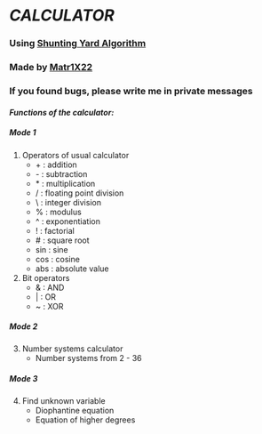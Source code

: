 # **_CALCULATOR_**
### **Using [Shunting Yard Algorithm](https://en.wikipedia.org/wiki/Shunting-yard_algorithm)**
### **Made by [Matr1X22](https://github.com/Matr1X22?tab=repositories)**
### If you found bugs, please write me in private messages

#### _Functions of the calculator:_

##### Mode 1
1. Operators of usual calculator
	- \+ : addition
	- \- : subtraction
	- \* : multiplication
	- / : floating point division
	- \\ : integer division
	- % : modulus
	- ^ : exponentiation
	- \! : factorial
	- \# : square root
	- sin : sine
	- cos : cosine
	- abs : absolute value
2. Bit operators
	- & : AND
	- | : OR
	- ~ : XOR

##### Mode 2
3. Number systems calculator
	- Number systems from 2 - 36

##### Mode 3
4. Find unknown variable
    - Diophantine equation
    - Equation of higher degrees



